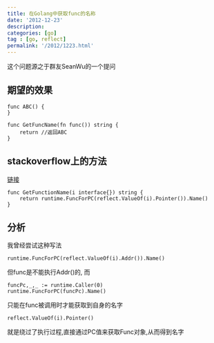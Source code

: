 ```yaml
---
title: 在Golang中获取func的名称
date: '2012-12-23'
description:
categories: [go]
tag : [go, reflect]
permalink: '/2012/1223.html'
---
```


这个问题源之于群友SeanWu的一个提问

期望的效果
---------

	func ABC() {
	}

	func GetFuncName(fn func()) string {
		return //返回ABC
	}

stackoverflow上的方法
---------------------

[链接](http://stackoverflow.com/questions/7052693/how-to-get-the-name-of-a-function-in-go)

	
	func GetFunctionName(i interface{}) string {
		return runtime.FuncForPC(reflect.ValueOf(i).Pointer()).Name()
	}

分析
----

我曾经尝试这种写法

	runtime.FuncForPC(reflect.ValueOf(i).Addr()).Name()

但func是不能执行Addr()的, 而

	funcPc,_,_ := runtime.Caller(0)
	runtime.FuncForPC(funcPc).Name()

只能在func被调用时才能获取到自身的名字

	reflect.ValueOf(i).Pointer()

就是绕过了执行过程,直接通过PC值来获取Func对象,从而得到名字